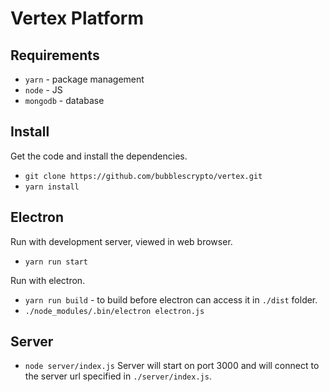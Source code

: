 # Vertex Platform

## Requirements
- `yarn` - package management
- `node` - JS
- `mongodb` - database

## Install
Get the code and install the dependencies.
- `git clone https://github.com/bubblescrypto/vertex.git`
- `yarn install`

## Electron
Run with development server, viewed in web browser.
- `yarn run start`

Run with electron.
- `yarn run build` - to build before electron can access it in `./dist` folder.
- `./node_modules/.bin/electron electron.js`

## Server
- `node server/index.js`
Server will start on port 3000 and will connect to the server url specified in `./server/index.js`.